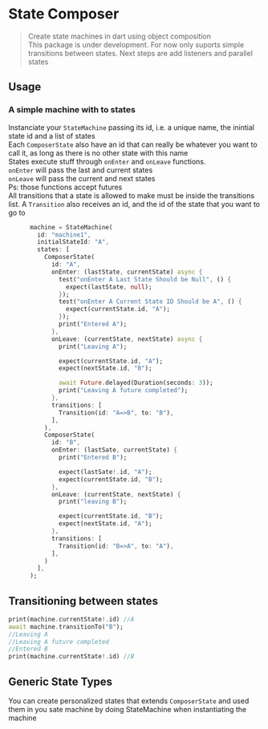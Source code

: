 # State Composer
>Create state machines in dart using object composition <br>
>This package is under development. For now only suports simple transitions between states. Next steps are add listeners and parallel states

## Usage
### A simple machine with to states
Instanciate your `StateMachine` passing its id, i.e. a unique name, the inintial state id and a list of states <br>
Each `ComposerState` also have an id that can really be whatever you want to call it, as long as there is no other state with this name <br>
States execute stuff through `onEnter` and `onLeave` functions. <br>
`onEnter` will pass the last and current states <br>
`onLeave` will pass the current and next states <br>
Ps: those functions accept futures<br>
All transitions that a state is allowed to make must be inside the transitions list. A `Transition` also receives an id, 
and the id of the state that you want to go to
``` dart
      machine = StateMachine(
        id: "machine1",
        initialStateId: "A",
        states: [
          ComposerState(
            id: "A",
            onEnter: (lastState, currentState) async {
              test("onEnter A Last State Should be Null", () {
                expect(lastState, null);
              });
              test("onEnter A Current State ID Should be A", () {
                expect(currentState.id, "A");
              });
              print("Entered A");
            },
            onLeave: (currentState, nextState) async {
              print("Leaving A");

              expect(currentState.id, "A");
              expect(nextState.id, "B");

              await Future.delayed(Duration(seconds: 3));
              print("Leaving A future completed");
            },
            transitions: [
              Transition(id: "A=>B", to: "B"),
            ],
          ),
          ComposerState(
            id: "B",
            onEnter: (lastSate, currentState) {
              print("Entered B");

              expect(lastSate!.id, "A");
              expect(currentState.id, "B");
            },
            onLeave: (currentState, nextState) {
              print("leaving B");

              expect(currentState.id, "B");
              expect(nextState.id, "A");
            },
            transitions: [
              Transition(id: "B=>A", to: "A"),
            ],
          )
        ],
      );
```
## Transitioning between states
```dart
print(machine.currentState!.id) //A
await machine.transitionTo("B");
//Leaving A
//Leaving A future completed
//Entered B
print(machine.currentState!.id) //B
```
## Generic State Types
You can create personalized states that extends `ComposerState` and used them
in you sate machine by doing StateMachine<MyStateType> when instantiating the machine 
